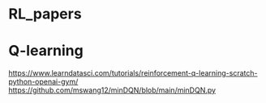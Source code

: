 # RL_papers

# Q-learning </br>
https://www.learndatasci.com/tutorials/reinforcement-q-learning-scratch-python-openai-gym/ </br>
https://github.com/mswang12/minDQN/blob/main/minDQN.py



